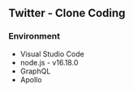 ## Twitter - Clone Coding

### Environment

- Visual Studio Code
- node.js - v16.18.0
- GraphQL
- Apollo

